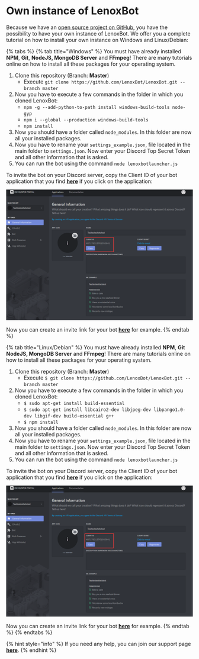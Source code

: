 # Own instance of LenoxBot

Because we have an [open source project on GitHub,](https://github.com/lenoxbot/lenoxbot.git) you have the possibility to have your own instance of LenoxBot. We offer you a complete tutorial on how to install your own instance on Windows and Linux/Debian:

{% tabs %}
{% tab title="Windows" %}
You must have already installed **NPM**, **Git**, **NodeJS, MongoDB Server** and **FFmpeg**! There are many tutorials online on how to install all these packages for your operating system.

1. Clone this repository \(Branch: **Master**\)
   * Execute `git clone https://github.com/LenoxBot/LenoxBot.git --branch master`
2. Now you have to execute a few commands in the folder in which you cloned LenoxBot:
   * `npm -g --add-python-to-path install windows-build-tools node-gyp`
   * `npm i --global --production windows-build-tools`
   * `npm install`
3. Now you should have a folder called `node_modules`. In this folder are now all your installed packages.
4. Now you have to rename your `settings_example.json`, file located in the main folder to `settings.json`. Now enter your Discord Top Secret Token and all other information that is asked.
5. You can run the bot using the command `node lenoxbotlauncher.js`

To invite the bot on your Discord server, copy the Client ID of your bot application that you find [**here**](https://discordapp.com/developers/applications/) if you click on the application:

![](../.gitbook/assets/9chwjol.png)

Now you can create an invite link for your bot [**here**](https://discordapi.com/permissions.html) for example.
{% endtab %}

{% tab title="Linux/Debian" %}
You must have already installed **NPM**, **Git NodeJS, MongoDB Server** and **FFmpeg**! There are many tutorials online on how to install all these packages for your operating system.

1. Clone this repository \(Branch: **Master**\)
   * Execute `$ git clone https://github.com/LenoxBot/LenoxBot.git --branch master`
2. Now you have to execute a few commands in the folder in which you cloned LenoxBot:
   * `$ sudo apt-get install build-essential`
   * `$ sudo apt-get install libcairo2-dev libjpeg-dev libpango1.0-dev libgif-dev build-essential g++`
   * `$ npm install`
3. Now you should have a folder called `node_modules`. In this folder are now all your installed packages.
4. Now you have to rename your `settings_example.json`, file located in the main folder to `settings.json`. Now enter your Discord Top Secret Token and all other information that is asked.
5. You can run the bot using the command `node lenoxbotlauncher.js`

To invite the bot on your Discord server, copy the Client ID of your bot application that you find [**here**](https://discordapp.com/developers/applications/) if you click on the application:

![](../.gitbook/assets/9chwjol.png)

Now you can create an invite link for your bot [**here**](https://discordapi.com/permissions.html) for example.
{% endtab %}
{% endtabs %}

{% hint style="info" %}
If you need any help, you can join our support page [**here**](https://monkeydev.discourse.group/c/support).
{% endhint %}

